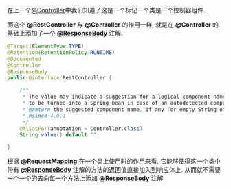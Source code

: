 在上一个[@Controller](?blog=readBook&album=Spring&post=a-Controller)中我们知道了这是一个标记一个类是一个控制器组件.

而这个 **@RestController** 与 **@Controller** 的作用一样, 就是在 **@Controller** 的基础上添加了一个 **[@ResponseBody](?blog=readBook&album=Spring&post=a-ResponseBody)** 注解.

```java
@Target(ElementType.TYPE)
@Retention(RetentionPolicy.RUNTIME)
@Documented
@Controller
@ResponseBody
public @interface RestController {

	/**
	 * The value may indicate a suggestion for a logical component name,
	 * to be turned into a Spring bean in case of an autodetected component.
	 * @return the suggested component name, if any (or empty String otherwise)
	 * @since 4.0.1
	 */
	@AliasFor(annotation = Controller.class)
	String value() default "";

}
```

根据 **[@RequestMapping](?blog=readBook&album=Spring&post=a-ResponseBody)** 在一个类上使用时的作用来看, 它能够使得这一个类中带有 **[@ResponseBody](?blog=readBook&album=Spring&post=a-RequestMapping)** 注解的方法的返回值直接加入到响应体上. 从而就不需要一个一个的去向每一个方法上添加 **[@ResponseBody](?blog=readBook&album=Spring&post=a-ResponseBody)** 注解.
